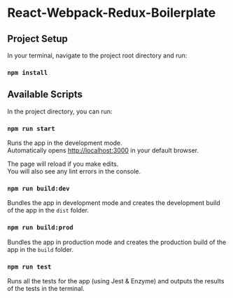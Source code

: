 # React-Webpack-Redux-Boilerplate

## Project Setup

In your terminal, navigate to the project root directory and run:

### `npm install`

## Available Scripts

In the project directory, you can run:

### `npm run start`

Runs the app in the development mode.<br>
Automatically opens [http://localhost:3000](http://localhost:3000) in your default browser.

The page will reload if you make edits.<br>
You will also see any lint errors in the console.

### `npm run build:dev`

Bundles the app in development mode and creates the development build of the app in the `dist` folder.

### `npm run build:prod`

Bundles the app in production mode and creates the production build of the app in the `build` folder.

### `npm run test`

Runs all the tests for the app (using Jest & Enzyme) and outputs the results of the tests in the terminal.
